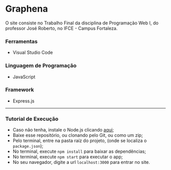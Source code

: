 # Graphena

O site consiste no Trabalho Final da disciplina de Programação Web I, do professor José Roberto, no IFCE - Campus Fortaleza.

### Ferramentas
- Visual Studio Code

### Linguagem de Programação
- JavaScript

### Framework
- Express.js

---

### Tutorial de Execução
- Caso não tenha, instale o Node.js clicando [aqui](https://nodejs.org/en/download);
- Baixe esse repositório, ou clonando pelo Git, ou como um zip;
- Pelo terminal, entre na pasta raíz do projeto, (onde se localiza o `package.json`);
- No terminal, execute ``npm install`` para baixar as dependências;
- No terminal, execute ``npm start`` para executar o app;
- No seu navegador, digite a url ``localhost:3000`` para entrar no site.